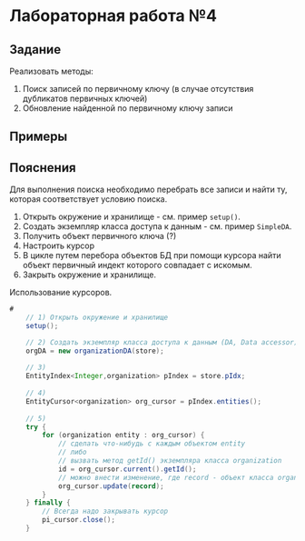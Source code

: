 # Лабораторная работа №4

## Задание

Реализовать методы: 

1. Поиск записей по первичному ключу (в случае отсутствия дубликатов первичных ключей)
2. Обновление найденной по первичному ключу записи

## Примеры

## Пояснения

Для выполнения поиска необходимо перебрать все записи и найти ту, которая соответствует условию поиска.

1. Открыть окружение и хранилище - см. пример `setup()`.
2. Создать экземпляр класса доступа к данным - см. пример `SimpleDA`.
3. Получить объект первичного ключа (?) 
4. Настроить курсор
5. В цикле путем перебора объектов БД при помощи курсора найти объект первичный индект которого совпадает с искомым.
5. Закрыть окружение и хранилище.

Использование курсоров.

```java
# 
    // 1) Открыть окружение и хранилище
    setup();

    // 2) Создать экземпляр класса доступа к данным (DA, Data accessor)
    orgDA = new organizationDA(store);
    
    // 3) 
    EntityIndex<Integer,organization> pIndex = store.pIdx;
    
    // 4) 
    EntityCursor<organization> org_cursor = pIndex.entities();
    
    // 5) 
    try {
        for (organization entity : org_cursor) {
            // сделать что-нибудь с каждым объектом entity
            // либо
            // вызвать метод getId() экземпляра класса organization
            id = org_cursor.current().getId();
            // можно внести изменение, где record - объект класса organization
            org_cursor.update(record);
        }
    } finally {
        // Всегда надо закрывать курсор
        pi_cursor.close();
    } 

```
